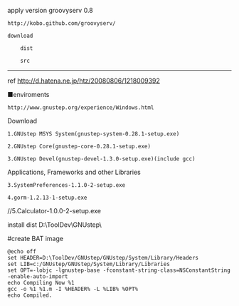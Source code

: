 
apply version groovyserv 0.8

	http://kobo.github.com/groovyserv/

	download

		dist

		src


------------------------------------------------------

ref 
	http://d.hatena.ne.jp/htz/20080806/1218009392

■enviroments

	http://www.gnustep.org/experience/Windows.html 


Download

	1.GNUstep MSYS System(gnustep-system-0.28.1-setup.exe)

	2.GNUstep Core(gnustep-core-0.28.1-setup.exe)

	3.GNUstep Devel(gnustep-devel-1.3.0-setup.exe)(include gcc)

Applications, Frameworks and other Libraries

	3.SystemPreferences-1.1.0-2-setup.exe

	4.gorm-1.2.13-1-setup.exe

//5.Calculator-1.0.0-2-setup.exe

install dist D:\ToolDev\GNUstep\

#create BAT image

	@echo off
	set HEADER=D:\ToolDev/GNUstep/GNUstep/System/Library/Headers
	set LIB=c:/GNUstep/GNUstep/System/Library/Libraries
	set OPT=-lobjc -lgnustep-base -fconstant-string-class=NSConstantString -enable-auto-import
	echo Compiling Now %1
	gcc -o %1 %1.m -I %HEADER% -L %LIB% %OPT% 
	echo Compiled.

